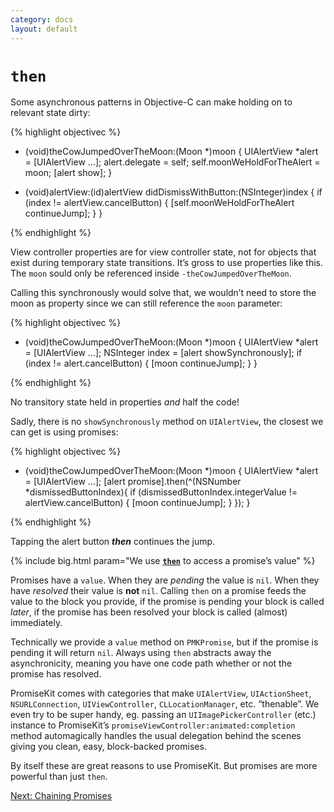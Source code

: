 ```yaml
---
category: docs
layout: default
---
```


# `then`

Some asynchronous patterns in Objective-C can make holding on to relevant state dirty:

{% highlight objectivec %}

- (void)theCowJumpedOverTheMoon:(Moon *)moon {
    UIAlertView *alert = [UIAlertView …];
    alert.delegate = self;
    self.moonWeHoldForTheAlert = moon;
    [alert show];
}

- (void)alertView:(id)alertView didDismissWithButton:(NSInteger)index {
    if (index != alertView.cancelButton) {
        [self.moonWeHoldForTheAlert continueJump];
    }
}

{% endhighlight %}

View controller properties are for view controller state, not for objects that exist during temporary state transitions. It’s gross to use properties like this. The `moon` sould only be referenced inside `-theCowJumpedOverTheMoon`.

Calling this synchronously would solve that, we wouldn’t need to store the moon as property since we can still reference the `moon` parameter:

{% highlight objectivec %}

- (void)theCowJumpedOverTheMoon:(Moon *)moon {
    UIAlertView *alert = [UIAlertView …];
    NSInteger index = [alert showSynchronously];
    if (index != alert.cancelButton) {
        [moon continueJump];
    }
}

{% endhighlight %}

No transitory state held in properties *and* half the code!

Sadly, there is no `showSynchronously` method on `UIAlertView`, the closest we can get is using promises:

{% highlight objectivec %}

- (void)theCowJumpedOverTheMoon:(Moon *)moon {
    UIAlertView *alert = [UIAlertView …];
    [alert promise].then(^(NSNumber *dismissedButtonIndex){
        if (dismissedButtonIndex.integerValue != alertView.cancelButton) {
            [moon continueJump];
        }
    });
}

{% endhighlight %}

Tapping the alert button ***then*** continues the jump.

{% include big.html param="We use <code><a href='http://cocoadocs.org/docsets/PromiseKit/1.2.2/Classes/PMKPromise.html#/api/name/then' class='external-link'><b>then</b></a></code> to access a promise’s value" %}

Promises have a `value`. When they are *pending* the value is `nil`. When they have *resolved* their value is **not** `nil`. Calling `then` on a promise feeds the value to the block you provide, if the promise is pending your block is called *later*, if the promise has been resolved your block is called (almost) immediately.

<aside>Technically we provide a <code>value</code> method on <code>PMKPromise</code>, but if the promise is pending it will return <code>nil</code>. Always using <code>then</code> abstracts away the asynchronicity, meaning you have one code path whether or not the promise has resolved.</aside>

PromiseKit comes with categories that make `UIAlertView`, `UIActionSheet`, `NSURLConnection`, `UIViewController`, `CLLocationManager`, etc. “thenable”. We even try to be super handy, eg. passing an `UIImagePickerController` (etc.) instance to PromiseKit’s `promiseViewController:animated:completion` method automagically handles the usual delegation behind the scenes giving you clean, easy, block-backed promises.

By itself these are great reasons to use PromiseKit. But promises are more powerful than just `then`.

<div><a class="pagination" href="/chaining">Next: Chaining Promises</a></div>
